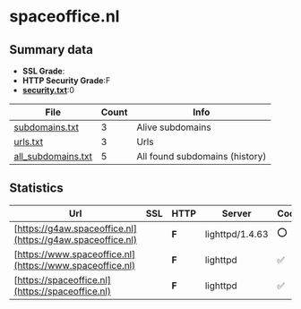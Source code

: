

# spaceoffice.nl
## Summary data


 - **SSL Grade**:
 - **HTTP Security Grade**:F
 - **[security.txt](https://www.digitaleoverheid.nl/nieuws/standaard-security-txt-nu-verplicht-voor-overheid/)**:0


| File       | Count | Info |
|------------|-------|------|
|[subdomains.txt](/data/spaceoffice.nl/subdomains.txt)|3|Alive subdomains|
|[urls.txt](/data/spaceoffice.nl/urls.txt)|3|Urls|
|[all_subdomains.txt](/data/spaceoffice.nl/all_subdomains.txt)|5|All found subdomains (history)|


## Statistics


| Url | SSL | HTTP | Server | Cookie | HSTS | CORS | CTO | CSP | XFO | XXP | RP |FP| Tech |Title |
|--------|-------|-------|------|------|------|------|------|------|------|------|------|------|------|------|
|[https://g4aw.spaceoffice.nl](https://g4aw.spaceoffice.nl)| | **F**|lighttpd/1.4.63|:o: | | | | | | | :white_check_mark: | |lighttpd:1.4.63||
|[https://www.spaceoffice.nl](https://www.spaceoffice.nl)| | **F**|lighttpd|:white_check_mark: | | | | | | | :white_check_mark: | |PHP lighttpd||
|[https://spaceoffice.nl](https://spaceoffice.nl)| | **F**|lighttpd|:white_check_mark: | | | | | | | :white_check_mark: | |PHP lighttpd||

